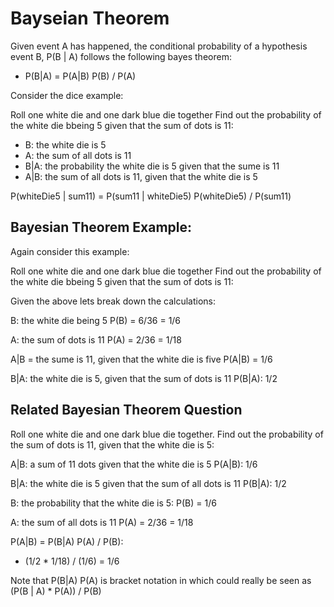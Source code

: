 # Bayseian Theorem 

Given event A has happened, the conditional probability of a hypothesis event B, P(B | A) follows the following bayes theorem: 

- P(B|A) = P(A|B) P(B) / P(A)

Consider the dice example: 

Roll one white die and one dark blue die together
Find out the probability of the white die bbeing 5 given that the sum of dots is 11: 

- B: the white die is 5 
- A: the sum of all dots is 11
- B|A: the probability the white die is 5 given that the sume is 11
- A|B: the sum of all dots is 11, given that the white die is 5 

P(whiteDie5 | sum11) = P(sum11 | whiteDie5) P(whiteDie5) / P(sum11)

## Bayesian Theorem Example:

Again consider this example:

Roll one white die and one dark blue die together
Find out the probability of the white die bbeing 5 given that the sum of dots is 11: 

Given the above lets break down the calculations: 

B: the white die being 5
P(B) = 6/36 = 1/6

A: the sum of dots is 11
P(A) = 2/36 = 1/18

A|B = the sume is 11, given that the white die is five
P(A|B) = 1/6

B|A: the white die is 5, given that the sum of dots is 11 
P(B|A): 1/2

## Related Bayesian Theorem Question

Roll one white die and one dark blue die together.
Find out the probability of the sum of dots is 11, given that the white die is 5:

A|B: a sum of 11 dots given that the white die is 5 
P(A|B): 1/6

B|A: the white die is 5 given that the sum of all dots is 11
P(B|A): 1/2 

B: the probability that the white die is 5: 
P(B) = 1/6

A: the sum of all dots is 11
P(A) = 2/36 = 1/18

P(A|B) = P(B|A) P(A) / P(B): 
  - (1/2 * 1/18) / (1/6) = 1/6

Note that P(B|A) P(A) is bracket notation in which could really be seen as (P(B | A) * P(A)) / P(B)






